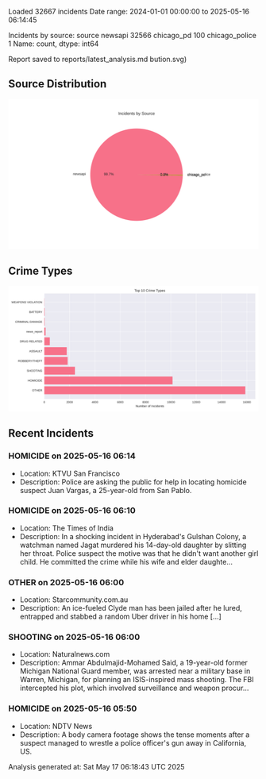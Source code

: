 
Loaded 32667 incidents
Date range: 2024-01-01 00:00:00 to 2025-05-16 06:14:45

Incidents by source:
source
newsapi           32566
chicago_pd          100
chicago_police        1
Name: count, dtype: int64

Report saved to reports/latest_analysis.md
bution.svg)

## Source Distribution
![Source Distribution](images/source_distribution.svg)

## Crime Types
![Crime Types](images/crime_types.svg)

## Recent Incidents

### HOMICIDE on 2025-05-16 06:14
- Location: KTVU San Francisco
- Description: Police are asking the public for help in locating homicide suspect Juan Vargas, a 25-year-old from San Pablo.


### HOMICIDE on 2025-05-16 06:10
- Location: The Times of India
- Description: In a shocking incident in Hyderabad's Gulshan Colony, a watchman named Jagat murdered his 14-day-old daughter by slitting her throat. Police suspect the motive was that he didn't want another girl child. He committed the crime while his wife and elder daughte…


### OTHER on 2025-05-16 06:00
- Location: Starcommunity.com.au
- Description: An ice-fueled Clyde man has been jailed after he lured, entrapped and stabbed a random Uber driver in his home […]


### SHOOTING on 2025-05-16 06:00
- Location: Naturalnews.com
- Description: Ammar Abdulmajid-Mohamed Said, a 19-year-old former Michigan National Guard member, was arrested near a military base in Warren, Michigan, for planning an ISIS-inspired mass shooting. The FBI intercepted his plot, which involved surveillance and weapon procur…


### HOMICIDE on 2025-05-16 05:50
- Location: NDTV News
- Description: A body camera footage shows the tense moments after a suspect managed to wrestle a police officer&#039;s gun away in California, US.

Analysis generated at: Sat May 17 06:18:43 UTC 2025
